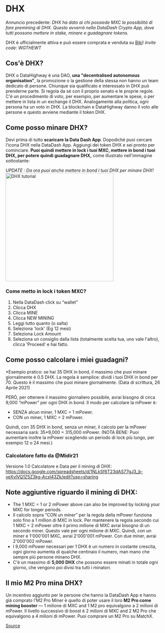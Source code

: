 # DHX
Annuncio precedente:
*DHX ha dato ai chi possiede MXC la possibilità di fare premining di DHX. Questo avverrà nella DataDash Crypto App, dove  tutti possono mettere in stake, minare e guadagnare tokens.*

DHX è ufficialmente attiva e può essere comprata e venduta su [Biki](https://www.biki.cc/en_US/register?inviteCode=WGTHEWT)! *invite code: WGTHEWT*

## Cos'è DHX?
DHX o DataHighway è una DAO, **una "decentralised autonomous organisation"**, la promozione o la gestione della stessa non hanno un team dedicato di persone. Chiunque sia qualificato e interessato in DHX può prenderne parte. Si regola da sé con il proprio senato e le proprie regole. C'è un procedimento di voto, per esempio, per aumentare le spese, o per mettere in lista in un exchange il DHX. Analogamente alla politica, ogni persona ha un voto in DHX. La blockchain e DataHighway danno il voto alle persone e questo avviene mediante il token DHX.

## Come posso minare DHX?
Devi prima di tutto **scaricare la Data Dash App**. Dopodiché puoi cercare l'icona DHX nella DataDash App. Aggiungi dei token DHX e sei pronto per cominciare. **Puoi quindi mettere in lock i tuoi MXC, mettere in bond i tuoi DHX, per potere quindi guadagnare DHX,** come illustrato nell'immagine sottostante:

*UPDATE : Da ora puoi anche mettere in bond i tuoi DHX per minare DHX!*
<img src="../../Assets/DHX/tutorial.jpg" alt="DHX tutorial" width= 350 length=500>

### Come metto in lock i token MXC?
1. Nella DataDash click su “wallet” 
2. Clicca DHX 
3. Clicca MINE 
4. Clicca NEW MINING 
5. Leggi tutto quanto (o salta) 
6. Seleziona 'lock' (Eg 12 mesi) 
7. Seleziona Lock Amount 
8. Seleziona un consiglio dalla lista (totalmente scelta tua, uno vale l'altro), clicca 'Proceed' e hai fatto.

## Come posso calcolare i miei guadagni?
*Esempio pratico: se hai 35 DHX in bond, il massimo che puoi minare giornalmente è 0.5 DHX. La regola è semplice: dividi i tuoi DHX in bond per 70. Questo è il massimo che puoi minare giornalmente. (Data di scrittura, 26 Aprile 2021)

PERÒ, per ottenere il massimo giornaliero possibile, avrai bisogno di circa 9,000 “mPower” per ogni DHX in bond.
Il modo per calcolare la mPower è:
- SENZA alcun miner, 1 MXC = 1 mPower.
- CON un miner, 1 MXC = 2 mPower.

Quindi, con 35 DHX in bond, senza un miner, il calcolo per la mPower necessaria sarà: 35*9,000 = 315,000 mPower. (NOTA BENE: Puoi aumentare inoltre la mPower scegliendo un periodo di lock più lungo, per esempio 12 o 24 mesi.)

### Calcolatore fatto da @Midir21
Versione 1.0 Calcolatore e Data per il mining di DHX:<br>
https://docs.google.com/spreadsheets/d/1NLkSf6T23dAS77gJ3_b-veXvlVQ1Z5Z3kg-AcxI43Zk/edit?usp=sharing

## Note aggiuntive riguardo il mining di DHX:
- The 1 MXC = 1 or 2 mPower above can also be improved by locking your MXC for longer periods.
- Il calcolo sopra “CON un miner” per la regola della mPower funziona solo fino a 1 million di MXC in lock. Per mantenere la regola secondo cui 1 MXC = 2 mPower oltre il primo milione di MXC avrai bisogno di un secondo miner. Questo vale per ogni milione di MXC. Quindi, con un miner e 1'000'001 MXC, avrai 2'000'001 mPower. Con due miner, avrai 2'000'002 mPower.
- I 9,000 mPower necessari per 1 DHX è un numero in costante crescita, ogni giorno aumenta di qualche centinaio il numero, man mano che sempre più persone minano DHX. 
- C'è un massimo di **5,000 DHX** che possono essere minati in totale ogni giorno, che vengono poi divisi tra tutti i minatori.

## Il mio M2 Pro mina DHX?
Un incentivo aggiunto per le persone che hanno la DataDash App e hanno già comprato l'M2 Pro Miner è quello di poter usare il loro **M2 Pro come mining booster** — 1 milione di MXC and 1 M2 pro equivalgono a 2 milioni di mPower. Il livello successivo di boost è 2 milioni di MXC and 2 M2 Pro che equivalgono a 4 milioni di mPower. Puoi comprare un M2 Pro su MatchX.

[Source](https://jessica-86960.medium.com/mxc-holders-given-the-chance-to-premine-dhx-for-free-e885fea30263)